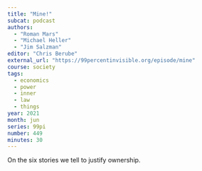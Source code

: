 ```yaml
---
title: "Mine!"
subcat: podcast
authors:
  - "Roman Mars"
  - "Michael Heller"
  - "Jim Salzman"
editor: "Chris Berube"
external_url: "https://99percentinvisible.org/episode/mine"
course: society
tags:
  - economics
  - power
  - inner
  - law
  - things
year: 2021
month: jun
series: 99pi
number: 449
minutes: 30
---
```


On the six stories we tell to justify ownership.
